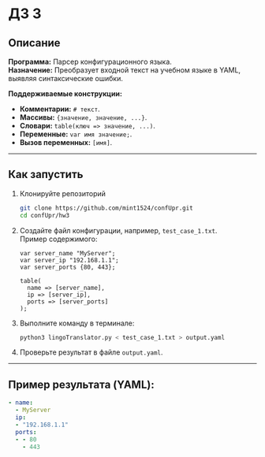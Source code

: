 # ДЗ 3

## Описание

**Программа:** Парсер конфигурационного языка.  
**Назначение:** Преобразует входной текст на учебном языке в YAML, выявляя синтаксические ошибки.  

**Поддерживаемые конструкции:**
- **Комментарии:** `# текст`.
- **Массивы:** `{значение, значение, ...}`.
- **Словари:** `table(ключ => значение, ...)`.
- **Переменные:** `var имя значение;`.
- **Вызов переменных:** `[имя]`.

---

## Как запустить

1. Клонируйте репозиторий
   ```bash
   git clone https://github.com/mint1524/confUpr.git
   cd confUpr/hw3
   ```

3. Создайте файл конфигурации, например, `test_case_1.txt`.  
   Пример содержимого:
   ```text
   var server_name "MyServer";
   var server_ip "192.168.1.1";
   var server_ports {80, 443};

   table(
     name => [server_name],
     ip => [server_ip],
     ports => [server_ports]
   );
   ```

4. Выполните команду в терминале:
   ```bash
   python3 lingoTranslator.py < test_case_1.txt > output.yaml
   ```

3. Проверьте результат в файле `output.yaml`.  

---

## Пример результата (YAML):
```yaml
- name:
  - MyServer
  ip:
  - "192.168.1.1"
  ports:
  - - 80
    - 443
```
